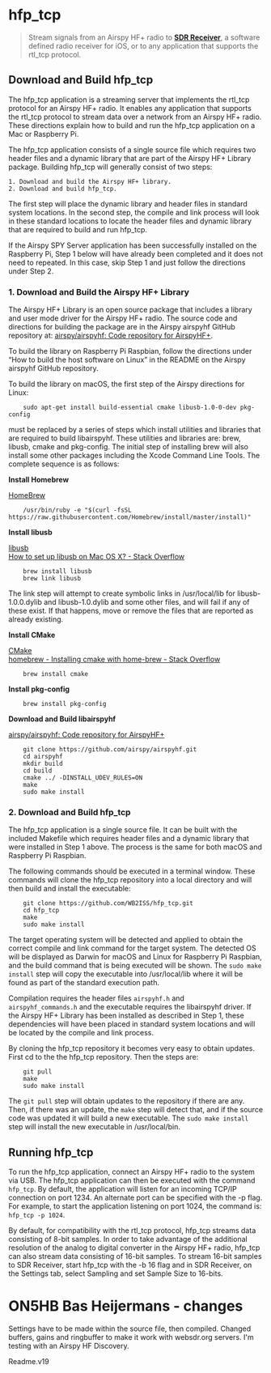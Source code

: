 # hfp\_tcp

>Stream signals from an Airspy HF+ radio to **[SDR Receiver](https://itunes.apple.com/us/app/sdr-receiver/id1289939888?ls=1&mt=8)**, a software defined radio receiver for iOS, or to any application that supports the rtl_tcp protocol.


## Download and Build hfp_tcp
The hfp\_tcp application is a streaming server that implements the rtl\_tcp protocol for an Airspy HF+ radio.  It enables any application that supports the rtl_tcp protocol to stream data over a network from an Airspy HF+ radio. These directions explain how to build and run the hfp\_tcp application on a Mac or Raspberry Pi.

The hfp\_tcp application consists of a single source file which requires two header files and a dynamic library that are part of the Airspy HF+ Library package.   Building hfp_tcp will generally consist of two steps:

	1. Download and build the Airspy HF+ library.
	2. Download and build hfp_tcp.

The first step will place the dynamic library and header files in standard system locations.  In the second step, the compile and link process will look in these standard locations to locate the header files and dynamic library that are required to build and run hfp_tcp.

If the Airspy SPY Server application has been successfully installed on the Raspberry Pi, Step 1 below will have already been completed and it does not need to repeated.  In this case, skip Step 1 and just follow the directions under Step 2.


### 1. Download and Build the Airspy HF+ Library

The Airspy HF+ Library is an open source  package that includes a library and user mode driver for the Airspy HF+ radio.  The source code and directions for building the package are in the Airspy airspyhf GitHub repository at: [airspy/airspyhf: Code repository for AirspyHF+](https://github.com/airspy/airspyhf/).

To build the library on Raspberry Pi Raspbian, follow the directions under “How to build the host software on Linux” in the README on the Airspy airspyhf GitHub repository.  

To build the library on macOS, the first step of the Airspy directions for Linux:

		sudo apt-get install build-essential cmake libusb-1.0-0-dev pkg-config

must be replaced by a series of steps which install utilities and libraries that are required to build libairspyhf.  These utilities and libraries are: brew, libusb, cmake and pkg-config.  The initial step of installing brew will also install some other packages including the Xcode Command Line Tools.  The complete sequence is as follows:

**Install Homebrew**

[HomeBrew](https://brew.sh/)

		/usr/bin/ruby -e "$(curl -fsSL https://raw.githubusercontent.com/Homebrew/install/master/install)"


**Install libusb**

[libusb](http://macappstore.org/libusb/)  
[How to set up libusb on Mac OS X? - Stack Overflow](https://stackoverflow.com/questions/3853634/how-to-set-up-libusb-on-mac-os-x)

		brew install libusb
		brew link libusb

The link step will attempt to create symbolic links in /usr/local/lib
for libusb-1.0.0.dylib and libusb-1.0.dylib and some other files, and
will fail if any of these exist.  If that happens, move or remove the
files that are reported as already existing.

**Install CMake**

[CMake](https://cmake.org/download/)  
[homebrew - Installing cmake with home-brew - Stack Overflow](https://stackoverflow.com/questions/32185079/installing-cmake-with-home-brew)

		brew install cmake

**Install pkg-config**

		brew install pkg-config

**Download and Build libairspyhf**

[airspy/airspyhf: Code repository for AirspyHF+](https://github.com/airspy/airspyhf/)

		git clone https://github.com/airspy/airspyhf.git
		cd airspyhf
		mkdir build
		cd build  
		cmake ../ -DINSTALL_UDEV_RULES=ON  
		make  
		sudo make install

### 2. Download and Build hfp_tcp

The hfp\_tcp application is a single source file.  It can be built with the included Makefile which requires header files and a dynamic library that were installed in Step 1 above.  The process is the same for both macOS and Raspberry Pi Raspbian.

The following commands should be executed in a terminal window.  These commands will clone the hfp\_tcp repository into a local directory and will then build and install the executable:

		git clone https://github.com/WB2ISS/hfp_tcp.git
		cd hfp_tcp
		make
		sudo make install

The target operating system will be detected and applied to obtain the correct compile and link command for the target system.  The detected OS will be displayed as Darwin for macOS and Linux for Raspberry Pi Raspbian, and the build command that is being executed will be shown.   The `sudo make install` step will copy the executable into /usr/local/lib where it will be found as part of the standard execution path.

Compilation requires the header files `airspyhf.h` and `airspyhf_commands.h` and the executable requires the libairspyhf driver. If the Airspy HF+ Library has been installed as described in Step 1, these dependencies will have been placed in standard system locations and will be located by the compile and link process.  

By cloning the hfp\_tcp repository it becomes very easy to obtain updates.  First cd to the the hfp\_tcp repository. Then the steps are:

		git pull
		make
		sudo make install

The `git pull` step will obtain updates to the repository if there are any.  Then, if there was an update, the `make` step will detect that, and if the source code was updated it will build a new executable.  The `sudo make install` step will install the new executable in /usr/local/bin.

## Running hfp\_tcp
To run the hfp\_tcp application, connect an Airspy HF+ radio to the system via USB.  The hfp\_tcp application can then be executed with the command `hfp_tcp`.  By default, the application will listen for an incoming TCP/IP connection on port 1234.  An alternate port can be specified with the -p flag.  For example, to start the application listening on port 1024, the command is:  `hfp_tcp -p 1024`.

By default, for compatibility with the rtl_tcp protocol, hfp_tcp streams data consisting of 8-bit samples.  In order to take advantage of the additional resolution of the analog to digital converter in the Airspy HF+ radio, hfp_tcp can also stream data consisting of 16-bit samples.  To stream 16-bit samples to SDR Receiver, start hfp_tcp with the -b 16 flag and in SDR Receiver, on the Settings tab, select Sampling and set Sample Size to 16-bits.  

# ON5HB Bas Heijermans - changes
Settings have to be made within the source file, then compiled.
Changed buffers, gains and ringbuffer to make it work with websdr.org servers.
I'm testing with an Airspy HF Discovery.

Readme.v19

